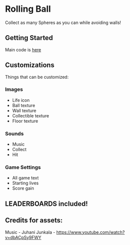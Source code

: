 # Rolling Ball

Collect as many Spheres as you can while avoiding walls!

## Getting Started
Main code is [here](#~/frontend/app/index.js)

## Customizations
Things that can be customized:

### Images
- Life icon
- Ball texture
- Wall texture
- Collectible texture
- Floor texture

### Sounds
- Music
- Collect
- Hit

### Game Settings
- All game text 
- Starting lives
- Score gain


## LEADERBOARDS included!

## Credits for assets:
Music - Juhani Junkala - https://www.youtube.com/watch?v=dbACpSy9FWY